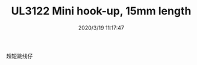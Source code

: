 ﻿---
layout: post 
title: UL3122 Mini hook-up, 15mm length
tags: 3122
categories: wire-harness
overview: Mini hook-up, 15mm length
series: 
part_number: 
thumb_img: static/202003/241-thumb-20200319191827.jpg
image: static/202003/241-20200319191827.jpg
date: 2020/3/19 11:17:47
---


超短跳线仔
